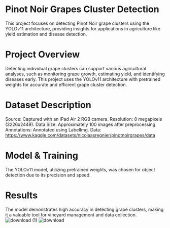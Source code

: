 # Pinot Noir Grapes Cluster Detection
This project focuses on detecting Pinot Noir grape clusters using the YOLOv11 architecture, providing insights for applications in agriculture like yield estimation and disease detection.

# Project Overview
Detecting individual grape clusters can support various agricultural analyses, such as monitoring grape growth, estimating yield, and identifying diseases early. This project uses the YOLOv11 architecture with pretrained weights for accurate and efficient grape cluster detection.

# Dataset Description
Source: Captured with an iPad Air 2 RGB camera.
Resolution: 8 megapixels (3226x2449).
Data Size: Approximately 100 images after preprocessing.
Annotations: Annotated using LabelImg.
Data: https://www.kaggle.com/datasets/nicolaasregnier/pinotnoirgrapes/data

# Model & Training
The YOLOv11 model, utilizing pretrained weights, was chosen for object detection due to its precision and speed.

# Results
The model demonstrates high accuracy in detecting grape clusters, making it a valuable tool for vineyard management and data collection.
![download (1)](https://github.com/user-attachments/assets/59d0a293-c14a-404b-9801-f66df6eb0c02)
![download](https://github.com/user-attachments/assets/6d7cae91-8feb-4d92-a06c-f57d12d3627f)
